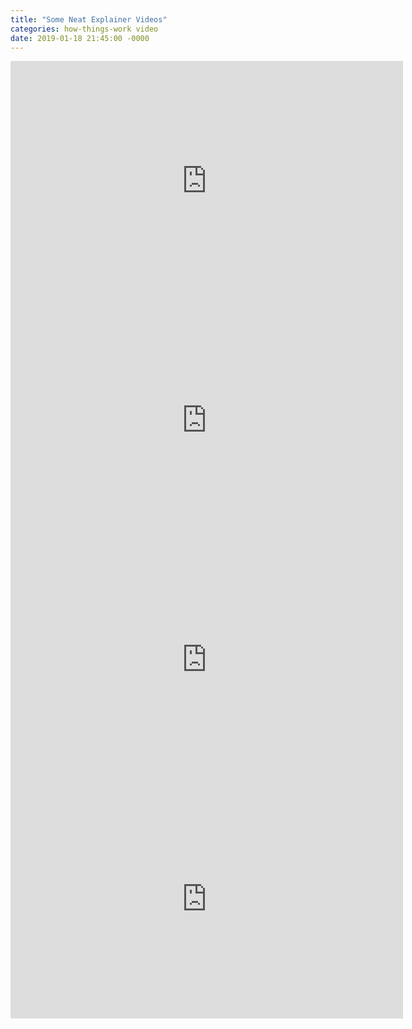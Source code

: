 ```yaml
---
title: "Some Neat Explainer Videos"
categories: how-things-work video
date: 2019-01-18 21:45:00 -0000
---
```

<div><iframe width="628" height="383" src="https://www.youtube.com/embed/QdvfiVebb_s" frameborder="0" allow="accelerometer; autoplay; encrypted-media; gyroscope; picture-in-picture" allowfullscreen></iframe></div>

<div><iframe width="628" height="383" src="https://www.youtube.com/embed/bgcScY7CiMs" frameborder="0" allow="accelerometer; autoplay; encrypted-media; gyroscope; picture-in-picture" allowfullscreen></iframe></div>

<div><iframe width="628" height="383" src="https://www.youtube.com/embed/ukGLH_NrFH8" frameborder="0" allow="accelerometer; autoplay; encrypted-media; gyroscope; picture-in-picture" allowfullscreen></iframe></div>

<div><iframe width="628" height="383" src="https://www.youtube.com/embed/Zv5Qa2kGL04" frameborder="0" allow="accelerometer; autoplay; encrypted-media; gyroscope; picture-in-picture" allowfullscreen></iframe></div>
